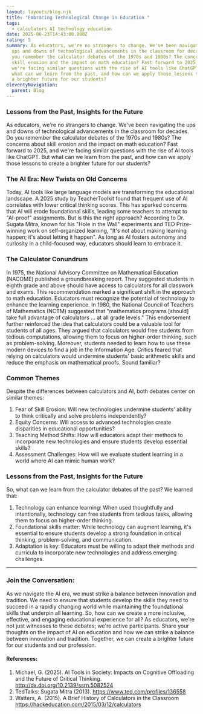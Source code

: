 ```yaml
---
layout: layouts/blog.njk
title: "Embracing Technological Change in Education "
tags:
  - calculators AI technology education
date: 2025-06-23T14:43:00.000Z
rating: 5
summary: As educators, we're no strangers to change. We've been navigating the
  ups and downs of technological advancements in the classroom for decades. Do
  you remember the calculator debates of the 1970s and 1980s? The concerns about
  skill erosion and the impact on math education? Fast forward to 2025, and
  we're facing similar questions with the rise of AI tools like ChatGPT. But
  what can we learn from the past, and how can we apply those lessons to create
  a brighter future for our students?
eleventyNavigation:
  parent: Blog
---
```


### Lessons from the Past, Insights for the Future
As educators, we're no strangers to change. We've been navigating the ups and downs of technological advancements in the classroom for decades. Do you remember the calculator debates of the 1970s and 1980s? The concerns about skill erosion and the impact on math education? Fast forward to 2025, and we're facing similar questions with the rise of AI tools like ChatGPT. But what can we learn from the past, and how can we apply those lessons to create a brighter future for our students?

### The AI Era: New Twists on Old Concerns
Today, AI tools like large language models are transforming the educational landscape. A 2025 study by TeacherToolkit found that frequent use of AI correlates with lower critical thinking scores. This has sparked concerns that AI will erode foundational skills, leading some teachers to attempt to "AI-proof" assignments. But is this the right approach? According to Dr. Sugata Mitra, known for his "Hole in the Wall" experiments and TED Prize-winning work on self-organized learning, "It's not about making learning happen; it's about letting it happen". As long as AI fosters autonomy and curiosity in a child-focused way, educators should learn to embrace it.

### The Calculator Conundrum
In 1975, the National Advisory Committee on Mathematical Education (NACOME) published a groundbreaking report. They suggested students in eighth grade and above should have access to calculators for all classwork and exams. This recommendation marked a significant shift in the approach to math education. Educators must recognize the potential of technology to enhance the learning experience. In 1980, the National Council of Teachers of Mathematics (NCTM) suggested that "mathematics programs [should] take full advantage of calculators … at all grade levels." This endorsement further reinforced the idea that calculators could be a valuable tool for students of all ages. They argued that calculators would free students from tedious computations, allowing them to focus on higher-order thinking, such as problem-solving. Moreover, students needed to learn how to use these modern devices to find a job in the Information Age. Critics feared that relying on calculators would undermine students' basic arithmetic skills and reduce the emphasis on mathematical proofs. Sound familiar?

### Common Themes
Despite the differences between calculators and AI, both debates center on similar themes:
1. Fear of Skill Erosion: Will new technologies undermine students' ability to think critically and solve problems independently?
2. Equity Concerns: Will access to advanced technologies create disparities in educational opportunities?
3. Teaching Method Shifts: How will educators adapt their methods to incorporate new technologies and ensure students develop essential skills?
4. Assessment Challenges: How will we evaluate student learning in a world where AI can mimic human work?

### Lessons from the Past, Insights for the Future
So, what can we learn from the calculator debates of the past? We learned that:
1. Technology can enhance learning: When used thoughtfully and intentionally, technology can free students from tedious tasks, allowing them to focus on higher-order thinking.
2. Foundational skills matter: While technology can augment learning, it's essential to ensure students develop a strong foundation in critical thinking, problem-solving, and communication.
3. Adaptation is key: Educators must be willing to adapt their methods and curricula to incorporate new technologies and address emerging challenges.
---

### Join the Conversation: 
As we navigate the AI era, we must strike a balance between innovation and tradition. We need to ensure that students develop the skills they need to succeed in a rapidly changing world while maintaining the foundational skills that underpin all learning. So, how can we create a more inclusive, effective, and engaging educational experience for all?
As educators, we're not just witnesses to these debates; we're active participants. Share your thoughts on the impact of AI on education and how we can strike a balance between innovation and tradition. Together, we can create a brighter future for our students and our profession.


#### References:
1. Michael, G. (2025). AI Tools in Society: Impacts on Cognitive Offloading and the Future of Critical Thinking. http://dx.doi.org/10.2139/ssrn.5082524 
2. TedTalks: Sugata Mitra (2013). https://www.ted.com/profiles/136558
3. Watters, A. (2015). A Brief History of Calculators in the Classroom
https://hackeducation.com/2015/03/12/calculators 
